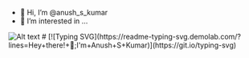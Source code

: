 - 👋 Hi, I’m @anush_s_kumar
- 👀 I’m interested in ...

<img title="a title" alt="Alt text" src="https://media.giphy.com/media/qgQUggAC3Pfv687qPC/giphy.gif">
# [![Typing SVG](https://readme-typing-svg.demolab.com/?lines=Hey+there!+👋;I'm+Anush+S+Kumar)](https://git.io/typing-svg)
